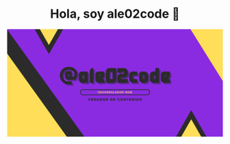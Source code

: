 <div align="center">
  <h1 align="center">Hola, soy ale02code 👋</h1>
</div>
<img src="./banner-github.jpg">
